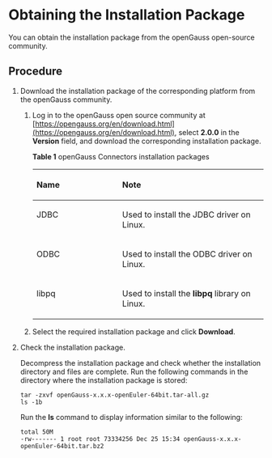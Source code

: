 # Obtaining the Installation Package<a name="EN-US_TOPIC_0000001092680812"></a>

You can obtain the installation package from the openGauss open-source community.

## Procedure<a name="en-us_topic_0289899746_en-us_topic_0283136484_en-us_topic_0241802590_en-us_topic_0085434667_en-us_topic_0059782060_section62223956163549"></a>

1.  Download the installation package of the corresponding platform from the openGauss community.
    1.  Log in to the openGauss open source community at  [https://opengauss.org/en/download.html](https://opengauss.org/en/download.html), select  **2.0.0**  in the  **Version**  field, and download the corresponding installation package.

        **Table  1**  openGauss Connectors installation packages

        <a name="en-us_topic_0289899746_en-us_topic_0283136484_en-us_topic_0241805803_en-us_topic_0085434653_en-us_topic_0059781995_te4a9d557337c400c85acff184476a722"></a>
        <table><thead align="left"><tr id="en-us_topic_0289899746_en-us_topic_0283136484_en-us_topic_0241805803_en-us_topic_0085434653_en-us_topic_0059781995_r6e873539a9a948579dd18ac7252c2f16"><th class="cellrowborder" valign="top" width="37.09%" id="mcps1.2.3.1.1"><p id="en-us_topic_0289899746_en-us_topic_0283136484_en-us_topic_0241805803_en-us_topic_0085434653_en-us_topic_0059781995_aeb07fb644a9c44c9b5867059f6978c73"><a name="en-us_topic_0289899746_en-us_topic_0283136484_en-us_topic_0241805803_en-us_topic_0085434653_en-us_topic_0059781995_aeb07fb644a9c44c9b5867059f6978c73"></a><a name="en-us_topic_0289899746_en-us_topic_0283136484_en-us_topic_0241805803_en-us_topic_0085434653_en-us_topic_0059781995_aeb07fb644a9c44c9b5867059f6978c73"></a>Name</p>
        </th>
        <th class="cellrowborder" valign="top" width="62.91%" id="mcps1.2.3.1.2"><p id="en-us_topic_0289899746_en-us_topic_0283136484_en-us_topic_0241805803_en-us_topic_0085434653_en-us_topic_0059781995_a6e02d21de44f441f9802f741ccfffa0c"><a name="en-us_topic_0289899746_en-us_topic_0283136484_en-us_topic_0241805803_en-us_topic_0085434653_en-us_topic_0059781995_a6e02d21de44f441f9802f741ccfffa0c"></a><a name="en-us_topic_0289899746_en-us_topic_0283136484_en-us_topic_0241805803_en-us_topic_0085434653_en-us_topic_0059781995_a6e02d21de44f441f9802f741ccfffa0c"></a>Note</p>
        </th>
        </tr>
        </thead>
        <tbody><tr id="en-us_topic_0289899746_en-us_topic_0283136484_en-us_topic_0241805803_en-us_topic_0085434653_en-us_topic_0059781995_r175ab443930247f1a14e55b0a76ef425"><td class="cellrowborder" valign="top" width="37.09%" headers="mcps1.2.3.1.1 "><p id="en-us_topic_0289899746_en-us_topic_0283136484_en-us_topic_0241805803_en-us_topic_0085434653_en-us_topic_0059781995_a382ad5075b02419a99cc5c5894ee3dc8"><a name="en-us_topic_0289899746_en-us_topic_0283136484_en-us_topic_0241805803_en-us_topic_0085434653_en-us_topic_0059781995_a382ad5075b02419a99cc5c5894ee3dc8"></a><a name="en-us_topic_0289899746_en-us_topic_0283136484_en-us_topic_0241805803_en-us_topic_0085434653_en-us_topic_0059781995_a382ad5075b02419a99cc5c5894ee3dc8"></a>JDBC</p>
        </td>
        <td class="cellrowborder" valign="top" width="62.91%" headers="mcps1.2.3.1.2 "><p id="en-us_topic_0289899746_en-us_topic_0283136484_en-us_topic_0241805803_en-us_topic_0085434653_en-us_topic_0059781995_a30fe42f57dff4354a4ccdccb34e33005"><a name="en-us_topic_0289899746_en-us_topic_0283136484_en-us_topic_0241805803_en-us_topic_0085434653_en-us_topic_0059781995_a30fe42f57dff4354a4ccdccb34e33005"></a><a name="en-us_topic_0289899746_en-us_topic_0283136484_en-us_topic_0241805803_en-us_topic_0085434653_en-us_topic_0059781995_a30fe42f57dff4354a4ccdccb34e33005"></a>Used to install the JDBC driver on Linux.</p>
        </td>
        </tr>
        <tr id="en-us_topic_0289899746_en-us_topic_0283136484_en-us_topic_0241805803_en-us_topic_0085434653_en-us_topic_0059781995_rc4332348c8c64404896b4c01435fb5bd"><td class="cellrowborder" valign="top" width="37.09%" headers="mcps1.2.3.1.1 "><p id="en-us_topic_0289899746_en-us_topic_0283136484_en-us_topic_0241805803_en-us_topic_0085434653_en-us_topic_0059781995_a95ee6d367d614b419e6a2f47dd8c9cc3"><a name="en-us_topic_0289899746_en-us_topic_0283136484_en-us_topic_0241805803_en-us_topic_0085434653_en-us_topic_0059781995_a95ee6d367d614b419e6a2f47dd8c9cc3"></a><a name="en-us_topic_0289899746_en-us_topic_0283136484_en-us_topic_0241805803_en-us_topic_0085434653_en-us_topic_0059781995_a95ee6d367d614b419e6a2f47dd8c9cc3"></a>ODBC</p>
        </td>
        <td class="cellrowborder" valign="top" width="62.91%" headers="mcps1.2.3.1.2 "><p id="en-us_topic_0289899746_en-us_topic_0283136484_en-us_topic_0241805803_en-us_topic_0085434653_en-us_topic_0059781995_ac74876654f444229b42953321aedd13c"><a name="en-us_topic_0289899746_en-us_topic_0283136484_en-us_topic_0241805803_en-us_topic_0085434653_en-us_topic_0059781995_ac74876654f444229b42953321aedd13c"></a><a name="en-us_topic_0289899746_en-us_topic_0283136484_en-us_topic_0241805803_en-us_topic_0085434653_en-us_topic_0059781995_ac74876654f444229b42953321aedd13c"></a>Used to install the ODBC driver on Linux.</p>
        </td>
        </tr>
        <tr id="en-us_topic_0289899746_en-us_topic_0283136484_en-us_topic_0241805803_en-us_topic_0085434653_en-us_topic_0059781995_rfcb5e881573c494593bc04c1bca8a09d"><td class="cellrowborder" valign="top" width="37.09%" headers="mcps1.2.3.1.1 "><p id="en-us_topic_0289899746_en-us_topic_0283136484_p947205712514"><a name="en-us_topic_0289899746_en-us_topic_0283136484_p947205712514"></a><a name="en-us_topic_0289899746_en-us_topic_0283136484_p947205712514"></a>libpq</p>
        </td>
        <td class="cellrowborder" valign="top" width="62.91%" headers="mcps1.2.3.1.2 "><p id="en-us_topic_0289899746_en-us_topic_0283136484_en-us_topic_0241805803_en-us_topic_0085434653_en-us_topic_0059781995_a1ad6388e500942829101ee341d2ad99e"><a name="en-us_topic_0289899746_en-us_topic_0283136484_en-us_topic_0241805803_en-us_topic_0085434653_en-us_topic_0059781995_a1ad6388e500942829101ee341d2ad99e"></a><a name="en-us_topic_0289899746_en-us_topic_0283136484_en-us_topic_0241805803_en-us_topic_0085434653_en-us_topic_0059781995_a1ad6388e500942829101ee341d2ad99e"></a>Used to install the <strong id="b1675517945115759"><a name="b1675517945115759"></a><a name="b1675517945115759"></a>libpq</strong> library on Linux.</p>
        </td>
        </tr>
        </tbody>
        </table>

    2.  Select the required installation package and click  **Download**.

2.  Check the installation package.

    Decompress the installation package and check whether the installation directory and files are complete. Run the following commands in the directory where the installation package is stored:

    ```
    tar -zxvf openGauss-x.x.x-openEuler-64bit.tar-all.gz
    ls -1b
    ```

    Run the  **ls**  command to display information similar to the following:

    ```
    total 50M
    -rw------- 1 root root 73334256 Dec 25 15:34 openGauss-x.x.x-openEuler-64bit.tar.bz2
    ```


